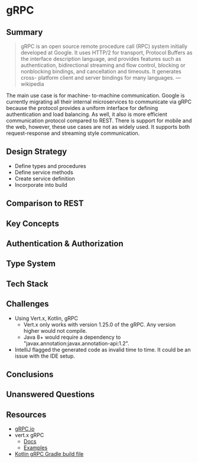 # gRPC

## Summary

> gRPC is an open source remote procedure call (RPC) system initially developed at Google. It uses HTTP/2 for transport, Protocol Buffers as the interface description language, and provides features such as authentication, bidirectional streaming and flow control, blocking or nonblocking bindings, and cancellation and timeouts. It generates cross- platform client and server bindings for many languages. — wikipedia

The main use case is for machine- to-machine communication. Google is currently migrating all their internal microservices to communicate via gRPC because the protocol provides a uniform interface for defining authentication and load balancing. As well, it also is more efficient communication protocol compared to REST. There is support for mobile and the web, however, these use cases are not as widely used. It supports both request-response and streaming style communication.

## Design Strategy

- Define types and procedures
- Define service methods
- Create service definition
- Incorporate into build

## Comparison to REST


## Key Concepts

## Authentication &amp; Authorization

## Type System

## Tech Stack

## Challenges

- Using Vert.x, Kotlin, gRPC
  - Vert.x only works with version 1.25.0 of the gRPC. Any version higher would not compile.
  - Java 8+ would require a dependency to "javax.annotation:javax.annotation-api:1.2".
- IntelliJ flagged the generated code as invalid time to time. It could be an issue with the IDE setup.

## Conclusions

## Unanswered Questions

## Resources

- [gRPC.io](https://grpc.io/docs/)
- vert.x gRPC
  - [Docs](https://vertx.io/docs/vertx-grpc/java/)
  - [Examples](https://github.com/vert-x3/vertx-examples/tree/master/grpc-examples)
- [Kotlin gRPC Gradle build file](https://github.com/grpc/grpc-kotlin/blob/master/examples/build.gradle)


